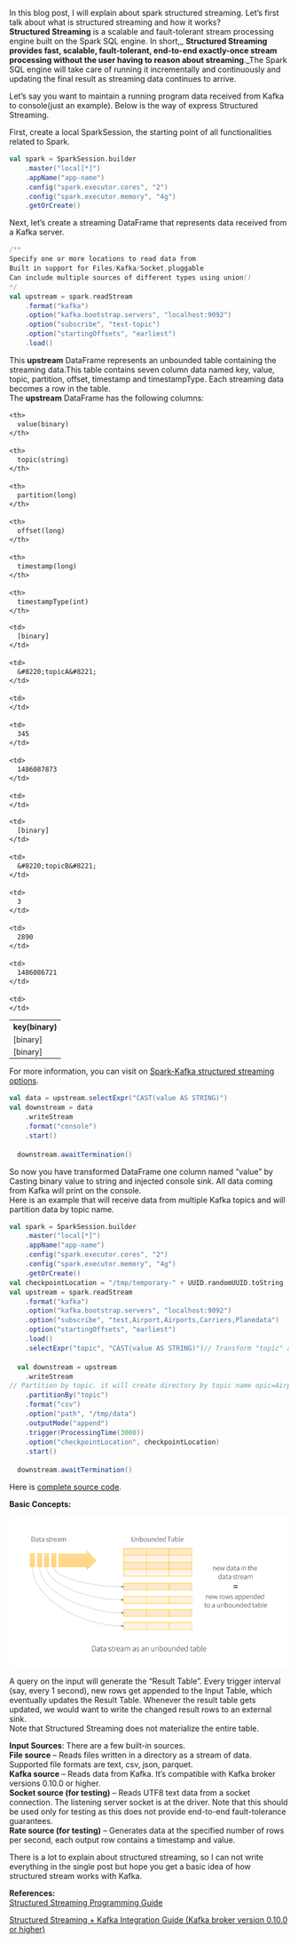 In this blog post, I will explain about spark structured streaming. Let&#8217;s first talk about what is structured streaming and how it works?  
**Structured Streaming** is a scalable and fault-tolerant stream processing engine built on the Spark SQL engine. In short,_ **Structured Streaming provides fast, scalable, fault-tolerant, end-to-end exactly-once stream processing without the user having to reason about streaming**._The Spark SQL engine will take care of running it incrementally and continuously and updating the final result as streaming data continues to arrive.

Let’s say you want to maintain a running program data received from Kafka to console(just an example). Below is the way of express Structured Streaming.

First, create a local SparkSession, the starting point of all functionalities related to Spark.

```scala
val spark = SparkSession.builder
    .master("local[*]")
    .appName("app-name")
    .config("spark.executor.cores", "2")
    .config("spark.executor.memory", "4g")
    .getOrCreate()
```

Next, let’s create a streaming DataFrame that represents data received from a Kafka server.

```scala
/**
Specify one or more locations to read data from
Built in support for Files/Kafka/Socket,pluggable
Can include multiple sources of different types using union()
*/
val upstream = spark.readStream
    .format("kafka")
    .option("kafka.bootstrap.servers", "localhost:9092")
    .option("subscribe", "test-topic")
    .option("startingOffsets", "earliest")
    .load()
```

This **upstream** DataFrame represents an unbounded table
containing the streaming data.This table contains seven column data named key,
value, topic, partition, offset, timestamp and timestampType.
Each streaming data becomes a row in the table.  
The **upstream** DataFrame has the following columns:

<table>
  <tr>
    <th>
      key(binary)
    </th>
    
    <th>
      value(binary)
    </th>
    
    <th>
      topic(string)
    </th>
    
    <th>
      partition(long)
    </th>
    
    <th>
      offset(long)
    </th>
    
    <th>
      timestamp(long)
    </th>
    
    <th>
      timestampType(int)
    </th>
  </tr>
  
  <tr>
    <td>
      [binary]
    </td>
    
    <td>
      [binary]
    </td>
    
    <td>
      &#8220;topicA&#8221;
    </td>
    
    <td>
    </td>
    
    <td>
      345
    </td>
    
    <td>
      1486087873
    </td>
    
    <td>
    </td>
  </tr>
  
  <tr>
    <td>
      [binary]
    </td>
    
    <td>
      [binary]
    </td>
    
    <td>
      &#8220;topicB&#8221;
    </td>
    
    <td>
      3
    </td>
    
    <td>
      2890
    </td>
    
    <td>
      1486086721
    </td>
    
    <td>
    </td>
  </tr>
</table>

For more information,
you can visit on <a href="http://spark.apache.org/docs/latest/structured-streaming-kafka-integration.html"
target="_blank" rel="noopener">Spark-Kafka structured streaming options</a>.

```scala
val data = upstream.selectExpr("CAST(value AS STRING)")
val downstream = data
    .writeStream
    .format("console")
    .start()

  downstream.awaitTermination()
```

So now you have transformed DataFrame one column named “value” by Casting binary value to string and injected console sink. All data coming from Kafka will print on the console.  
Here is an example that will receive data from multiple Kafka topics and will partition data by topic name.

```scala
val spark = SparkSession.builder
    .master("local[*]")
    .appName("app-name")
    .config("spark.executor.cores", "2")
    .config("spark.executor.memory", "4g")
    .getOrCreate()
val checkpointLocation = "/tmp/temporary-" + UUID.randomUUID.toString
val upstream = spark.readStream
    .format("kafka")
    .option("kafka.bootstrap.servers", "localhost:9092")
    .option("subscribe", "test,Airport,Airports,Carriers,Planedata")
    .option("startingOffsets", "earliest")
    .load()
    .selectExpr("topic", "CAST(value AS STRING)")// Transform "topic" and "value" columned

  val downstream = upstream
    .writeStream
// Partition by topic. it will create directory by topic name opic=Airport,topic=Carriers,topic=Planedata 
    .partitionBy("topic")
    .format("csv")
    .option("path", "/tmp/data")
    .outputMode("append")
    .trigger(ProcessingTime(3000))
    .option("checkpointLocation", checkpointLocation)
    .start()

  downstream.awaitTermination()
```

Here is <a href="https://github.com/abdheshkumar/spark-practices/blob/master/src/main/scala/KafkaToHdfsUsingSpark.scala" target="_blank" rel="noopener">complete source code</a>.

**Basic Concepts:**

<img loading="lazy" class="alignnone wp-image-142 size-full" src="/img/uploads/2018/02/structured-streaming-stream-as-a-table-768x413.png" alt=""/> 

A query on the input will generate the “Result Table”. Every trigger interval (say, every 1 second), new rows get appended to the Input Table, which eventually updates the Result Table. Whenever the result table gets updated, we would want to write the changed result rows to an external sink.  
Note that Structured Streaming does not materialize the entire table.

**Input Sources**: There are a few built-in sources.  
**File source** &#8211; Reads files written in a directory as a stream of data. Supported file formats are text, csv, json, parquet.  
**Kafka source** &#8211; Reads data from Kafka. It’s compatible with Kafka broker versions 0.10.0 or higher.  
**Socket source (for testing)** &#8211; Reads UTF8 text data from a socket connection. The listening server socket is at the driver. Note that this should be used only for testing as this does not provide end-to-end fault-tolerance guarantees.  
**Rate source (for testing)** &#8211; Generates data at the specified number of rows per second, each output row contains a timestamp and value.

There is a lot to explain about structured streaming,
so I can not write everything in the single post
but hope you get a basic idea of how structured stream works with Kafka.

**References:**  
<a href="http://spark.apache.org/docs/latest/structured-streaming-programming-guide.html" target="_blank" rel="noopener">Structured Streaming Programming Guide</a>

<a href="http://spark.apache.org/docs/latest/structured-streaming-kafka-integration.html" target="_blank" rel="noopener">Structured Streaming + Kafka Integration Guide (Kafka broker version 0.10.0 or higher)</a>